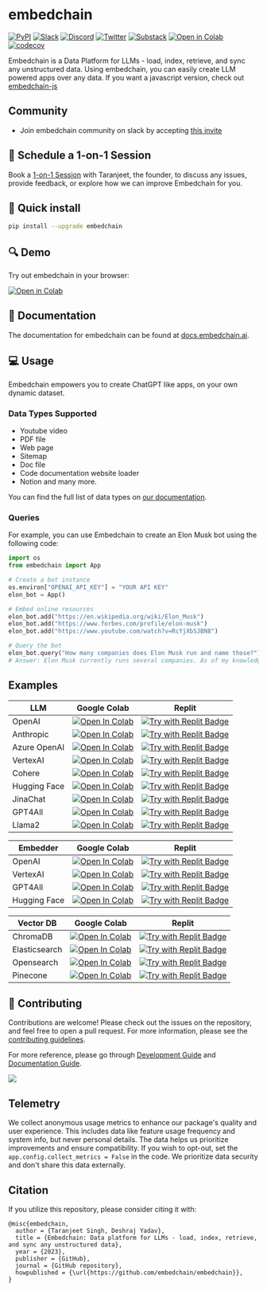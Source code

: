 # embedchain

[![PyPI](https://img.shields.io/pypi/v/embedchain)](https://pypi.org/project/embedchain/)
[![Slack](https://img.shields.io/badge/slack-embedchain-brightgreen.svg?logo=slack)](https://join.slack.com/t/embedchain/shared_invite/zt-22uwz3c46-Zg7cIh5rOBteT_xe1jwLDw)
[![Discord](https://dcbadge.vercel.app/api/server/6PzXDgEjG5?style=flat)](https://discord.gg/CUU9FPhRNt)
[![Twitter](https://img.shields.io/twitter/follow/embedchain)](https://twitter.com/embedchain)
[![Substack](https://img.shields.io/badge/Substack-%23006f5c.svg?logo=substack)](https://embedchain.substack.com/)
[![Open in Colab](https://camo.githubusercontent.com/84f0493939e0c4de4e6dbe113251b4bfb5353e57134ffd9fcab6b8714514d4d1/68747470733a2f2f636f6c61622e72657365617263682e676f6f676c652e636f6d2f6173736574732f636f6c61622d62616467652e737667)](https://colab.research.google.com/drive/138lMWhENGeEu7Q1-6lNbNTHGLZXBBz_B?usp=sharing)
[![codecov](https://codecov.io/gh/embedchain/embedchain/graph/badge.svg?token=EMRRHZXW1Q)](https://codecov.io/gh/embedchain/embedchain)

Embedchain is a Data Platform for LLMs - load, index, retrieve, and sync any unstructured data. Using embedchain, you can easily create LLM powered apps over any data. If you want a javascript version, check out [embedchain-js](https://github.com/embedchain/embedchain/tree/main/embedchain-js)

## Community

* Join embedchain community on slack by accepting [this invite](https://join.slack.com/t/embedchain/shared_invite/zt-22uwz3c46-Zg7cIh5rOBteT_xe1jwLDw)

## 🤝 Schedule a 1-on-1 Session

Book a [1-on-1 Session](https://cal.com/taranjeetio/ec) with Taranjeet, the founder, to discuss any issues, provide feedback, or explore how we can improve Embedchain for you.

## 🔧 Quick install

```bash
pip install --upgrade embedchain
```

## 🔍 Demo

Try out embedchain in your browser:

[![Open in Colab](https://camo.githubusercontent.com/84f0493939e0c4de4e6dbe113251b4bfb5353e57134ffd9fcab6b8714514d4d1/68747470733a2f2f636f6c61622e72657365617263682e676f6f676c652e636f6d2f6173736574732f636f6c61622d62616467652e737667)](https://colab.research.google.com/drive/17ON1LPonnXAtLaZEebnOktstB_1cJJmh?usp=sharing)

## 📖 Documentation

The documentation for embedchain can be found at [docs.embedchain.ai](https://docs.embedchain.ai).

## 💻 Usage

Embedchain empowers you to create ChatGPT like apps, on your own dynamic dataset.

### Data Types Supported

* Youtube video
* PDF file
* Web page
* Sitemap
* Doc file
* Code documentation website loader
* Notion and many more.

You can find the full list of data types on [our documentation](https://docs.embedchain.ai/data-sources/csv).

### Queries

For example, you can use Embedchain to create an Elon Musk bot using the following code:

```python
import os
from embedchain import App

# Create a bot instance
os.environ["OPENAI_API_KEY"] = "YOUR API KEY"
elon_bot = App()

# Embed online resources
elon_bot.add("https://en.wikipedia.org/wiki/Elon_Musk")
elon_bot.add("https://www.forbes.com/profile/elon-musk")
elon_bot.add("https://www.youtube.com/watch?v=RcYjXbSJBN8")

# Query the bot
elon_bot.query("How many companies does Elon Musk run and name those?")
# Answer: Elon Musk currently runs several companies. As of my knowledge, he is the CEO and lead designer of SpaceX, the CEO and product architect of Tesla, Inc., the CEO and founder of Neuralink, and the CEO and founder of The Boring Company. However, please note that this information may change over time, so it's always good to verify the latest updates.
```

## Examples

| LLM          	| Google Colab 	| Replit      	|
|--------------	|--------------	|-------------	|
| OpenAI       	| [![Open In Colab](https://colab.research.google.com/assets/colab-badge.svg)](https://colab.research.google.com/github/embedchain/embedchain/blob/main/notebooks/openai.ipynb) 	| [![Try with Replit Badge](https://replit.com/badge?caption=Try%20with%20Replit)](https://replit.com/@taranjeetio/openai)	|
| Anthropic    	| [![Open In Colab](https://colab.research.google.com/assets/colab-badge.svg)](https://colab.research.google.com/github/embedchain/embedchain/blob/main/notebooks/anthropic.ipynb) 	| [![Try with Replit Badge](https://replit.com/badge?caption=Try%20with%20Replit)](https://replit.com/@taranjeetio/anthropic)	|
| Azure OpenAI 	| [![Open In Colab](https://colab.research.google.com/assets/colab-badge.svg)](https://colab.research.google.com/github/embedchain/embedchain/blob/main/notebooks/azure-openai.ipynb) 	| [![Try with Replit Badge](https://replit.com/badge?caption=Try%20with%20Replit)](https://replit.com/@taranjeetio/azureopenai)	|
| VertexAI     	| [![Open In Colab](https://colab.research.google.com/assets/colab-badge.svg)](https://colab.research.google.com/github/embedchain/embedchain/blob/main/notebooks/vertex_ai.ipynb) 	| [![Try with Replit Badge](https://replit.com/badge?caption=Try%20with%20Replit)](https://replit.com/@taranjeetio/vertexai)	|
| Cohere       	| [![Open In Colab](https://colab.research.google.com/assets/colab-badge.svg)](https://colab.research.google.com/github/embedchain/embedchain/blob/main/notebooks/cohere.ipynb) 	| [![Try with Replit Badge](https://replit.com/badge?caption=Try%20with%20Replit)](https://replit.com/@taranjeetio/cohere)	|
| Hugging Face 	| [![Open In Colab](https://colab.research.google.com/assets/colab-badge.svg)](https://colab.research.google.com/github/embedchain/embedchain/blob/main/notebooks/hugging_face_hub.ipynb) 	| [![Try with Replit Badge](https://replit.com/badge?caption=Try%20with%20Replit)](https://replit.com/@taranjeetio/huggingface)	|
| JinaChat     	| [![Open In Colab](https://colab.research.google.com/assets/colab-badge.svg)](https://colab.research.google.com/github/embedchain/embedchain/blob/main/notebooks/jina.ipynb) 	| [![Try with Replit Badge](https://replit.com/badge?caption=Try%20with%20Replit)](https://replit.com/@taranjeetio/jina)	|
| GPT4All      	| [![Open In Colab](https://colab.research.google.com/assets/colab-badge.svg)](https://colab.research.google.com/github/embedchain/embedchain/blob/main/notebooks/gpt4all.ipynb) 	| [![Try with Replit Badge](https://replit.com/badge?caption=Try%20with%20Replit)](https://replit.com/@taranjeetio/gpt4all)	|
| Llama2       	| [![Open In Colab](https://colab.research.google.com/assets/colab-badge.svg)](https://colab.research.google.com/github/embedchain/embedchain/blob/main/notebooks/llama2.ipynb) 	| [![Try with Replit Badge](https://replit.com/badge?caption=Try%20with%20Replit)](https://replit.com/@taranjeetio/llama2)	|

| Embedder | Google Colab | Replit
|---------|----------|--------|
| OpenAI | [![Open In Colab](https://colab.research.google.com/assets/colab-badge.svg)](https://colab.research.google.com/github/embedchain/embedchain/blob/main/notebooks/openai.ipynb) | [![Try with Replit Badge](https://replit.com/badge?caption=Try%20with%20Replit)](https://replit.com/@taranjeetio/openai) |
| VertexAI | [![Open In Colab](https://colab.research.google.com/assets/colab-badge.svg)](https://colab.research.google.com/github/embedchain/embedchain/blob/main/notebooks/vertex_ai.ipynb) | [![Try with Replit Badge](https://replit.com/badge?caption=Try%20with%20Replit)](https://replit.com/@taranjeetio/vertexai) |
| GPT4All | [![Open In Colab](https://colab.research.google.com/assets/colab-badge.svg)](https://colab.research.google.com/github/embedchain/embedchain/blob/main/notebooks/gpt4all.ipynb) | [![Try with Replit Badge](https://replit.com/badge?caption=Try%20with%20Replit)](https://replit.com/@taranjeetio/gpt4all) |
| Hugging Face | [![Open In Colab](https://colab.research.google.com/assets/colab-badge.svg)](https://colab.research.google.com/github/embedchain/embedchain/blob/main/notebooks/hugging_face_hub.ipynb) | [![Try with Replit Badge](https://replit.com/badge?caption=Try%20with%20Replit)](https://replit.com/@taranjeetio/huggingface) |

| Vector DB | Google Colab | Replit
|---------|----------|--------|
| ChromaDB | [![Open In Colab](https://colab.research.google.com/assets/colab-badge.svg)](https://colab.research.google.com/github/embedchain/embedchain/blob/main/notebooks/chromadb.ipynb) | [![Try with Replit Badge](https://replit.com/badge?caption=Try%20with%20Replit)](https://replit.com/@taranjeetio/chromadb) |
| Elasticsearch |[![Open In Colab](https://colab.research.google.com/assets/colab-badge.svg)](https://colab.research.google.com/github/embedchain/embedchain/blob/main/notebooks/elasticsearch.ipynb)  | [![Try with Replit Badge](https://replit.com/badge?caption=Try%20with%20Replit)](https://replit.com/@taranjeetio/elasticsearch) |
| Opensearch | [![Open In Colab](https://colab.research.google.com/assets/colab-badge.svg)](https://colab.research.google.com/github/embedchain/embedchain/blob/main/notebooks/opensearch.ipynb) | [![Try with Replit Badge](https://replit.com/badge?caption=Try%20with%20Replit)](https://replit.com/@taranjeetio/opensearch) |
| Pinecone | [![Open In Colab](https://colab.research.google.com/assets/colab-badge.svg)](https://colab.research.google.com/github/embedchain/embedchain/blob/main/notebooks/pinecone.ipynb) | [![Try with Replit Badge](https://replit.com/badge?caption=Try%20with%20Replit)](https://replit.com/@taranjeetio/pinecone) |

## 🤝 Contributing

Contributions are welcome! Please check out the issues on the repository, and feel free to open a pull request.
For more information, please see the [contributing guidelines](CONTRIBUTING.md).

For more reference, please go through [Development Guide](https://docs.embedchain.ai/contribution/dev) and [Documentation Guide](https://docs.embedchain.ai/contribution/docs).

<a href="https://github.com/embedchain/embedchain/graphs/contributors">
  <img src="https://contrib.rocks/image?repo=embedchain/embedchain" />
</a>

## Telemetry

We collect anonymous usage metrics to enhance our package's quality and user experience. This includes data like feature usage frequency and system info, but never personal details. The data helps us prioritize improvements and ensure compatibility. If you wish to opt-out, set the `app.config.collect_metrics = False` in the code. We prioritize data security and don't share this data externally.

## Citation

If you utilize this repository, please consider citing it with:

```
@misc{embedchain,
  author = {Taranjeet Singh, Deshraj Yadav},
  title = {Embedchain: Data platform for LLMs - load, index, retrieve, and sync any unstructured data},
  year = {2023},
  publisher = {GitHub},
  journal = {GitHub repository},
  howpublished = {\url{https://github.com/embedchain/embedchain}},
}
```
